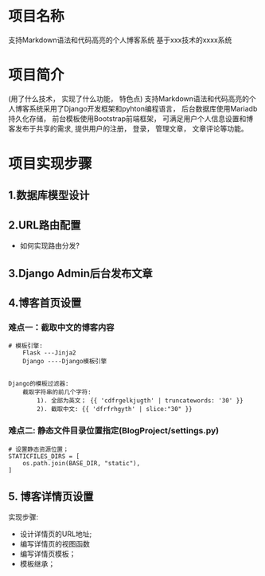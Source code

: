 # 项目名称
支持Markdown语法和代码高亮的个人博客系统
基于xxx技术的xxxx系统

# 项目简介
(用了什么技术， 实现了什么功能， 特色点)
支持Markdown语法和代码高亮的个人博客系统采用了Django开发框架和pyhton编程语言， 
后台数据库使用Mariadb持久化存储， 前台模板使用Bootstrap前端框架， 可满足用户个人信息设置和博客发布于共享的需求, 
提供用户的注册， 登录， 管理文章， 文章评论等功能。




# 项目实现步骤


## 1.数据库模型设计



## 2.URL路由配置
- 如何实现路由分发?




## 3.Django Admin后台发布文章






## 4.博客首页设置


### 难点一：截取中文的博客内容

```
# 模板引擎: 
    Flask ---Jinja2
    Django ----Django模板引擎


Django的模板过滤器: 
    截取字符串的前几个字符: 
        1). 全部为英文； {{ 'cdfrgelkjugth' | truncatewords: '30' }}
        2). 截取中文: {{ 'dfrfrhgyth' | slice:"30" }}
```


### 难点二: 静态文件目录位置指定(BlogProject/settings.py)
```
# 设置静态资源位置；
STATICFILES_DIRS = [
    os.path.join(BASE_DIR, "static"),
]
```


## 5. 博客详情页设置


实现步骤:
- 设计详情页的URL地址;
- 编写详情页的视图函数
- 编写详情页模板；
- 模板继承；






















